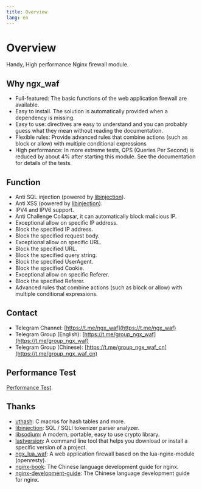 ```yaml
---
title: Overview
lang: en
---
```


# Overview

Handy, High performance Nginx firewall module.

## Why ngx_waf

* Full-featured: The basic functions of the web application firewall are available.
* Easy to install. The solution is automatically provided when a dependency is missing.
* Easy to use: directives are easy to understand and you can probably guess what they mean without reading the documentation.
* Flexible rules: Provide advanced rules that combine actions (such as block or allow) with multiple conditional expressions
* High performance: In more extreme tests, QPS (Queries Per Second) is reduced by about 4% after starting this module. See the documentation for details of the tests.

## Function

* Anti SQL injection (powered by [libinjection](https://github.com/libinjection/libinjection)).
* Anti XSS (powered by [libinjection](https://github.com/libinjection/libinjection)).
* IPV4 and IPV6 support.
* Anti Challenge Collapsar, it can automatically block malicious IP.
* Exceptional allow on specific IP address.
* Block the specified IP address.
* Block the specified request body.
* Exceptional allow on specific URL.
* Block the specified URL.
* Block the specified query string.
* Block the specified UserAgent.
* Block the specified Cookie.
* Exceptional allow on specific Referer.
* Block the specified Referer.
* Advanced rules that combine actions (such as block or allow) with multiple conditional expressions.


## Contact

* Telegram Channel: [https://t.me/ngx_waf](https://t.me/ngx_waf)
* Telegram Group (English): [https://t.me/group_ngx_waf](https://t.me/group_ngx_waf)
* Telegram Group (Chinese): [https://t.me/group_ngx_waf_cn](https://t.me/group_ngx_waf_cn)

## Performance Test

[Performance Test](test.md#performance-test)

## Thanks

* [uthash](https://github.com/troydhanson/uthash): C macros for hash tables and more.
* [libinjection](https://github.com/libinjection/libinjection): SQL / SQLI tokenizer parser analyzer.
* [libsodium](https://github.com/jedisct1/libsodium): A modern, portable, easy to use crypto library.
* [lastversion](https://github.com/dvershinin/lastversion): A command line tool that helps you download or install a specific version of a project.
* [ngx_lua_waf](https://github.com/loveshell/ngx_lua_waf): A web application firewall based on the lua-nginx-module (openresty).
* [nginx-book](https://github.com/taobao/nginx-book): The Chinese language development guide for nginx.
* [nginx-development-guide](https://github.com/baishancloud/nginx-development-guide): The Chinese language development guide for nginx.
